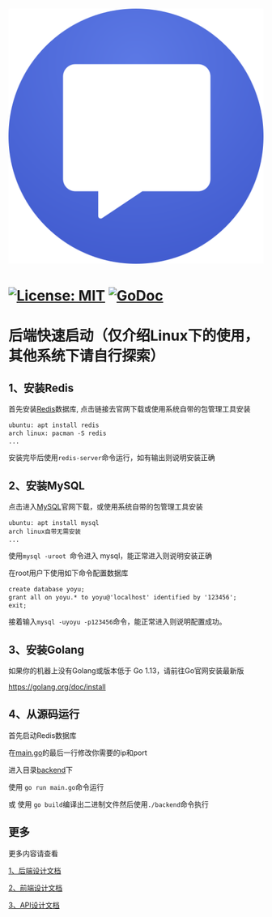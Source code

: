 # ![幽语YOYU App](./logo.png)

# [![License: MIT](https://img.shields.io/badge/License-MIT-yellow.svg)](https://github.com/FDU205/YoYu/blob/main/LICENSE) [![GoDoc](https://godoc.org/github.com/gothinkster/golang-gin-realworld-example-app?status.svg)](https://godoc.org/github.com/gothinkster/golang-gin-realworld-example-app)

# 后端快速启动（仅介绍Linux下的使用，其他系统下请自行探索）

## 1、安装Redis

首先安装[Redis](https://redis.io/)数据库, 点击链接去官网下载或使用系统自带的包管理工具安装

```
ubuntu: apt install redis
arch linux: pacman -S redis
...
```

安装完毕后使用`redis-server`命令运行，如有输出则说明安装正确

## 2、安装MySQL

点击进入[MySQL](https://www.mysql.com/)官网下载，或使用系统自带的包管理工具安装

```
ubuntu: apt install mysql
arch linux自带无需安装
...
```

使用`mysql -uroot `命令进入 mysql，能正常进入则说明安装正确

在root用户下使用如下命令配置数据库

```
create database yoyu;
grant all on yoyu.* to yoyu@'localhost' identified by '123456';
exit;
```

接着输入`mysql -uyoyu -p123456`命令，能正常进入则说明配置成功。

## 3、安装Golang

如果你的机器上没有Golang或版本低于 Go 1.13，请前往Go官网安装最新版

https://golang.org/doc/install

## 4、从源码运行

首先启动Redis数据库

在[main.go](./backend/main.go)的最后一行修改你需要的ip和port

进入目录[backend](./backend)下

使用 `go run main.go`命令运行

或 使用 `go build`编译出二进制文件然后使用`./backend`命令执行

## 更多

更多内容请查看

[1、后端设计文档](./docs/后端设计文档.md)

[2、前端设计文档](./docs/前端设计文档.md)

[3、API设计文档](./docs/API设计文档.md)
